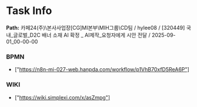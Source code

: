 # Task Info

**Path:** 카페24(주)\본사사업장\[CG]MI본부\MIH그룹\CD팀 / hylee08 / [320449] 국내_글로벌_D2C 배너 소재 AI 확정 _ AI제작_요청자에게 시안 전달 / 2025-09-01_00-00-00

### BPMN
- ["https://n8n-mi-027-web.hanpda.com/workflow/p1VhB70xfD5ReA6P"]

### WIKI
- ["https://wiki.simplexi.com/x/asZmpg"]

